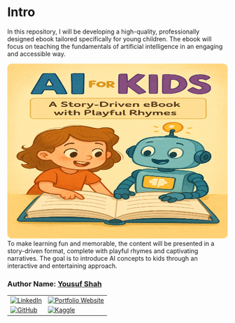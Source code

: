 # **Intro**
In this repository, I will be developing a high-quality, professionally designed ebook tailored specifically for young children. The ebook will focus on teaching the fundamentals of artificial intelligence in an engaging and accessible way.
<div style="text-align: center;">
    <img src="Banner.png" alt="My Banner" style="width: 100%; max-width: 700px; height:400px; border-radius: 10px;"/>
</div>
To make learning fun and memorable, the content will be presented in a story-driven format, complete with playful rhymes and captivating narratives. The goal is to introduce AI concepts to kids through an interactive and entertaining approach.

<div class="contact-info">
  <h3 class="section-title">
    <strong>Author Name:</strong>
    <a href="https://www.linkedin.com/in/yousuf-shah-7ba9492b4/" target="_blank">Yousuf Shah</a>
  </h3>
  <table>
    <tr>
      <td>
        <a href="https://www.linkedin.com/in/yousuf-shah-7ba9492b4/" target="_blank">
          <img src="https://img.shields.io/badge/LinkedIn-Profile-blue?style=for-the-badge&logo=linkedin" alt="LinkedIn" />
        </a>
      </td>
      <td>
        <a href="https://yousfshah.github.io/Portfolio_Website/" target="_blank">
          <img src="https://img.shields.io/badge/Portfolio_Website-Website-blue?style=for-the-badge&logo=link" alt="Portfolio Website" />
        </a>
      </td>
    </tr>
    <tr>
      <td>
        <a href="https://github.com/Yousfshah" target="_blank">
          <img src="https://img.shields.io/badge/GitHub-Profile-green?style=for-the-badge&logo=github" alt="GitHub" />
        </a>
      </td>
      <td>
        <a href="https://www.kaggle.com/yousufshah" target="_blank">
          <img src="https://img.shields.io/badge/Kaggle-Profile-orange?style=for-the-badge&logo=kaggle" alt="Kaggle" />
        </a>
      </td>
    </tr>
  </table>
</div>
